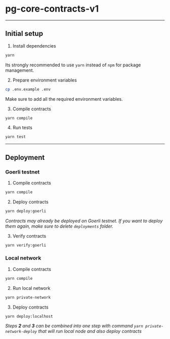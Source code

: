 # pg-core-contracts-v1

---

## Initial setup

1. Install dependencies

```bash
yarn
```
Its strongly recommended to use `yarn` instead of `npm` for package management.

2. Prepare environment variables

```bash
cp .env.example .env
```

Make sure to add all the required environment variables.

3. Compile contracts

```bash
yarn compile
```

4. Run tests

```bash
yarn test
```

---

## Deployment

### Goerli testnet

1. Compile contracts

```bash
yarn compile
```

2. Deploy contracts

```bash
yarn deploy:goerli
```

_Contracts may already be deployed on Goerli testnet. If you want to deploy them again, make sure to delete `deployments` folder._

3. Verify contracts

```bash
yarn verify:goerli
```

### Local network

1. Compile contracts

```bash
yarn compile
```

2. Run local network

```bash
yarn private-network
```

3. Deploy contracts

```bash
yarn deploy:localhost
```

_Steps **2** and **3** can be combined into one step with command `yarn private-network-deploy` that will run local node and also deploy contracts_


